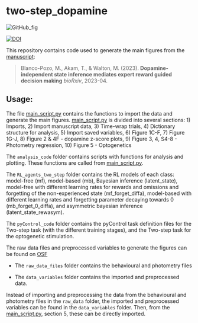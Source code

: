 # two-step_dopamine

![GitHub_fig](https://github.com/Mblancopozo/two-step_dopamine/assets/34422444/cddb99db-bba6-48c7-bb63-11274612d545)

[![DOI](https://zenodo.org/badge/DOI/10.5281/zenodo.10093116.svg)](https://doi.org/10.5281/zenodo.10093116)

This repository contains code used to generate the main figures from the [manuscript](https://www.biorxiv.org/content/10.1101/2021.06.25.449995v3):

> Blanco-Pozo, M., Akam, T., &  Walton, M. (2023).  **Dopamine-independent state inference mediates expert reward guided decision making**  *bioRxiv*, 2023-04.

## Usage:

The file [main_script.py](./main_script.py) contains the functions to import the data and generate the main figures.
[main_script.py](./main_script.py) is divided into several sections: 1) Imports, 2) Import manuscript data, 3) Time-wrap trials, 4) Dictionary structure for analysis, 5) Import saved variables, 6) Figure 1C-F, 7) Figure 1G-J, 8) Figure 2 & 4F - dopamine z-score plots, 9) Figure 3, 4, S4-8 - Photometry regression, 10) Figure 5 - Optogenetics

The `analysis_code` folder contains scripts with functions for analysis and plotting. These functions are called from [main_script.py](./main_script.py).

The `RL_agents_two_step` folder contains the RL models of each class: model-free (mf), model-based (mb), Bayesian inference (latent_state), model-free with different learning rates for rewards and omissions and forgetting of the non-experienced state (mf_forget_diffa), model-based with different learning rates and forgetting parameter decaying towards 0 (mb_forget_0_diffa), and asymmetric bayesian inference (latent_state_rewasym).

The `pyControl_code` folder contains the pyControl task definition files for the Two-step task (with the different training stages), and the Two-step task for the optogenetic stimulation.

The raw data files and preprocessed variables to generate the figures can be found on [OSF](https://osf.io/u6xrc/?view_only=95ed86684f494b9582860ddcb31cd0e1)

- The `raw_data_files` folder contains the behavioural and photometry files

- The `data_variables` folder contains the imported and preprocessed data. 


Instead of importing and preprocessing the data from the behavioural and photometry files in the `raw_data` folder, the imported and preprocessed variables can be found in the `data_variables` folder. Then, from the [main_script.py](./main_script.py), section 5, these can be directly imported.
